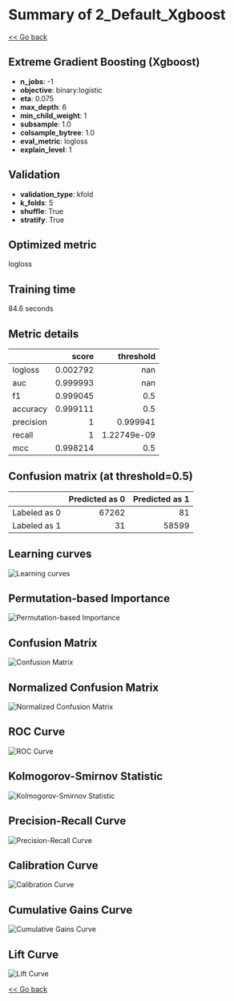 # Summary of 2_Default_Xgboost

[<< Go back](../README.md)


## Extreme Gradient Boosting (Xgboost)
- **n_jobs**: -1
- **objective**: binary:logistic
- **eta**: 0.075
- **max_depth**: 6
- **min_child_weight**: 1
- **subsample**: 1.0
- **colsample_bytree**: 1.0
- **eval_metric**: logloss
- **explain_level**: 1

## Validation
 - **validation_type**: kfold
 - **k_folds**: 5
 - **shuffle**: True
 - **stratify**: True

## Optimized metric
logloss

## Training time

84.6 seconds

## Metric details
|           |    score |     threshold |
|:----------|---------:|--------------:|
| logloss   | 0.002792 | nan           |
| auc       | 0.999993 | nan           |
| f1        | 0.999045 |   0.5         |
| accuracy  | 0.999111 |   0.5         |
| precision | 1        |   0.999941    |
| recall    | 1        |   1.22749e-09 |
| mcc       | 0.998214 |   0.5         |


## Confusion matrix (at threshold=0.5)
|              |   Predicted as 0 |   Predicted as 1 |
|:-------------|-----------------:|-----------------:|
| Labeled as 0 |            67262 |               81 |
| Labeled as 1 |               31 |            58599 |

## Learning curves
![Learning curves](learning_curves.png)

## Permutation-based Importance
![Permutation-based Importance](permutation_importance.png)
## Confusion Matrix

![Confusion Matrix](confusion_matrix.png)


## Normalized Confusion Matrix

![Normalized Confusion Matrix](confusion_matrix_normalized.png)


## ROC Curve

![ROC Curve](roc_curve.png)


## Kolmogorov-Smirnov Statistic

![Kolmogorov-Smirnov Statistic](ks_statistic.png)


## Precision-Recall Curve

![Precision-Recall Curve](precision_recall_curve.png)


## Calibration Curve

![Calibration Curve](calibration_curve_curve.png)


## Cumulative Gains Curve

![Cumulative Gains Curve](cumulative_gains_curve.png)


## Lift Curve

![Lift Curve](lift_curve.png)



[<< Go back](../README.md)
